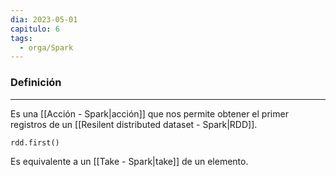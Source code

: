 ```yaml
---
dia: 2023-05-01
capitulo: 6
tags:
  - orga/Spark
---
```

### Definición
---
Es una [[Acción - Spark|acción]] que nos permite obtener el primer registros de un [[Resilent distributed dataset - Spark|RDD]].

``` python
rdd.first()
```

Es equivalente a un [[Take - Spark|take]] de un elemento.